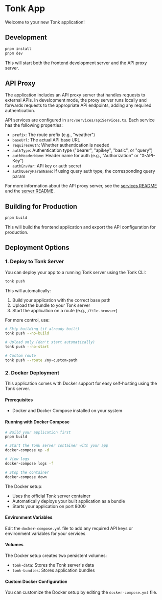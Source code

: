 # Tonk App

Welcome to your new Tonk application!

## Development

```bash
pnpm install
pnpm dev
```

This will start both the frontend development server and the API proxy server.

## API Proxy

The application includes an API proxy server that handles requests to external APIs. In development mode, the proxy server runs locally and forwards requests to the appropriate API endpoints, adding any required authentication.

API services are configured in `src/services/apiServices.ts`. Each service has the following properties:

- `prefix`: The route prefix (e.g., "weather")
- `baseUrl`: The actual API base URL
- `requiresAuth`: Whether authentication is needed
- `authType`: Authentication type ("bearer", "apikey", "basic", or "query")
- `authHeaderName`: Header name for auth (e.g., "Authorization" or "X-API-Key")
- `authEnvVar`: API key or auth secret
- `authQueryParamName`: If using query auth type, the corresponding query param

For more information about the API proxy server, see the [services README](./src/services/README.md) and the [server README](./server/README.md).

## Building for Production

```bash
pnpm build
```

This will build the frontend application and export the API configuration for production.

## Deployment Options

### 1. Deploy to Tonk Server

You can deploy your app to a running Tonk server using the Tonk CLI:

```bash
tonk push
```

This will automatically:
1. Build your application with the correct base path
2. Upload the bundle to your Tonk server
3. Start the application on a route (e.g., `/file-browser`)

For more control, use:

```bash
# Skip building (if already built)
tonk push --no-build

# Upload only (don't start automatically)
tonk push --no-start

# Custom route
tonk push --route /my-custom-path
```

### 2. Docker Deployment

This application comes with Docker support for easy self-hosting using the Tonk server.

#### Prerequisites

- Docker and Docker Compose installed on your system

#### Running with Docker Compose

```bash
# Build your application first
pnpm build

# Start the Tonk server container with your app
docker-compose up -d

# View logs
docker-compose logs -f

# Stop the container
docker-compose down
```

The Docker setup:
- Uses the official Tonk server container
- Automatically deploys your built application as a bundle
- Starts your application on port 8000

#### Environment Variables

Edit the `docker-compose.yml` file to add any required API keys or environment variables for your services.

#### Volumes

The Docker setup creates two persistent volumes:
- `tonk-data`: Stores the Tonk server's data
- `tonk-bundles`: Stores application bundles

#### Custom Docker Configuration

You can customize the Docker setup by editing the `docker-compose.yml` file.
